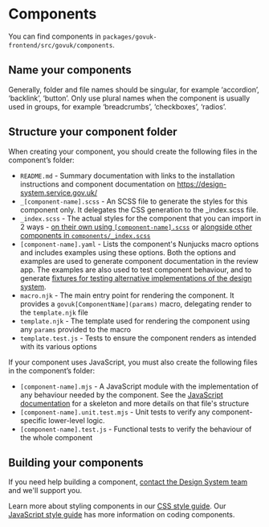 # Components

You can find components in `packages/govuk-frontend/src/govuk/components`.

## Name your components

Generally, folder and file names should be singular, for example ‘accordion’, ‘backlink’, ‘button’. Only use plural names when the component is usually used in groups, for example ‘breadcrumbs’, ‘checkboxes’, ‘radios’.

## Structure your component folder

When creating your component, you should create the following files in the component’s folder:

- `README.md` - Summary documentation with links to the installation instructions and component documentation on <https://design-system.service.gov.uk/>
- `_[component-name].scss` - An SCSS file to generate the styles for this component only. It delegates the CSS generation to the \_index.scss file.
- `_index.scss` - The actual styles for the component that you can import in 2 ways - [on their own using `[component-name].scss`](https://frontend.design-system.service.gov.uk/importing-css-assets-and-javascript/#import-specific-parts-of-the-css) or [alongside other components in `components/_index.scss`](https://frontend.design-system.service.gov.uk/importing-css-assets-and-javascript/#import-specific-parts-of-the-css)
- `[component-name].yaml` - Lists the component's Nunjucks macro options and includes examples using these options. Both the options and examples are used to generate component documentation in the review app. The examples are also used to test component behaviour, and to generate [fixtures for testing alternative implementations of the design system](https://frontend.design-system.service.gov.uk/testing-your-html/).
- `macro.njk` - The main entry point for rendering the component. It provides a `govuk[ComponentName](params)` macro, delegating render to the `template.njk` file
- `template.njk` - The template used for rendering the component using any `params` provided to the macro
- `template.test.js` - Tests to ensure the component renders as intended with its various options

If your component uses JavaScript, you must also create the following files in the component’s folder:

- `[component-name].mjs` - A JavaScript module with the implementation of any behaviour needed by the component. See the [JavaScript documentation]('./js.md#skeleton) for a skeleton and more details on that file's structure
- `[component-name].unit.test.mjs` - Unit tests to verify any component-specific lower-level logic.
- `[component-name].test.js` - Functional tests to verify the behaviour of the whole component

## Building your components

If you need help building a component, [contact the Design System team](https://design-system.service.gov.uk/get-in-touch/) and we'll support you.

Learn more about styling components in our [CSS style guide](./css.md). Our [JavaScript style guide](./js.md) has more information on coding components.
